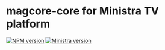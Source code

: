 # magcore-core for Ministra TV platform

[![NPM version](https://img.shields.io/npm/v/magcore-core.svg?style=flat-square)](https://www.npmjs.com/package/magcore-core)
[![Ministra version](https://img.shields.io/badge/Ministra-5.6.0-%23532560.svg?style=flat-square)](https://ministra.com)
